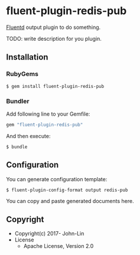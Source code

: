 # fluent-plugin-redis-pub

[Fluentd](https://fluentd.org/) output plugin to do something.

TODO: write description for you plugin.

## Installation

### RubyGems

```
$ gem install fluent-plugin-redis-pub
```

### Bundler

Add following line to your Gemfile:

```ruby
gem "fluent-plugin-redis-pub"
```

And then execute:

```
$ bundle
```

## Configuration

You can generate configuration template:

```
$ fluent-plugin-config-format output redis-pub
```

You can copy and paste generated documents here.

## Copyright

* Copyright(c) 2017- John-Lin
* License
  * Apache License, Version 2.0
